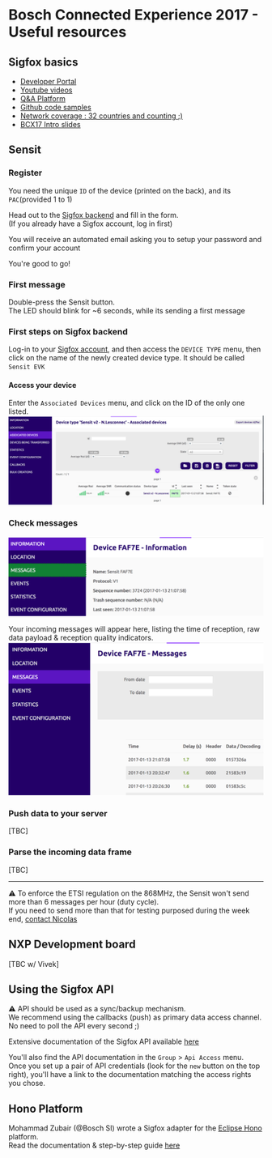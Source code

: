# Bosch Connected Experience 2017 - Useful resources

## Sigfox basics

* [Developer Portal](http://makers.sigfox.com)
* [Youtube videos](http://youtube.com/sigfox)
* [Q&A Platform](http://ask.sigfox.com)
* [Github code samples](http://github.com/sigfox)
* [Network coverage : 32 countries and counting ;) ](http://sigfox.com/coverage)
* [BCX17 Intro slides](https://www.slideshare.net/nicolsc-slides/bcx17-sigfox-intro)


## Sensit

### Register

You need the unique `ID` of the device (printed on the back), and its `PAC`(provided 1 to 1)

Head out to the [Sigfox backend](https://backend.sigfox.com/activate/sensit) and fill in the form.  
(If you already have a Sigfox account, log in first)


You will receive an automated email asking you to setup your password and confirm your account

You're good to go!

### First message

Double-press the Sensit button.  
The LED should blink for ~6 seconds, while its sending a first message

### First steps on Sigfox backend

Log-in to your [Sigfox account](http://backend.sigfox.com), and then access the `DEVICE TYPE` menu, then click on the name of the newly created device type. It should be called `Sensit EVK`

#### Access your device

Enter the `Associated Devices` menu, and click on the ID of the only one listed.
![Associated devices](./img/devices.png)

### Check messages
![Messages menu](./img/device-menu.png)

Your incoming messages will appear here, listing the time of reception, raw data payload & reception quality indicators.
![Messages panel](./img/messages.png)

### Push data to your server

[TBC]

### Parse the incoming data frame
[TBC]

---
⚠ To enforce the ETSI regulation on the 868MHz, the Sensit won't send more than 6 messages per hour (duty cycle).  
If you need to send more than that for testing purposed during the week end, [contact Nicolas](mailto:devrelations@sigfox.com) 



## NXP Development board

[TBC w/ Vivek]


## Using the Sigfox API

⚠ API should be used as a sync/backup mechanism.  
We recommend using the callbacks (push) as primary data access channel. No need to poll the API every second ;)

Extensive documentation of the Sigfox API available [here](./Sigfox-API.md) 

You'll also find the API documentation in the `Group` > `Api Access` menu.  
Once you set up a pair of API credentials (look for the `new` button on the top right), you'll have a link to the documentation matching the access rights you chose.

## Hono Platform

Mohammad Zubair (@Bosch SI) wrote a Sigfox adapter for the [Eclipse Hono](http://hono.bosch-iot-suite.com) platform.  
Read the documentation & step-by-step guide [here](./Sigfox-to-hono.md)